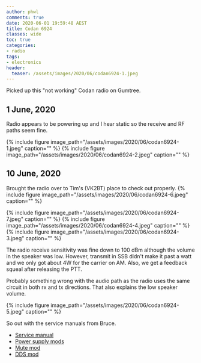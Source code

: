 ```yaml
---
author: phwl
comments: true
date: 2020-06-01 19:59:48 AEST
title: Codan 6924
classes: wide
toc: true
categories:
- radio
tags:
- electronics
header:
  teaser: /assets/images/2020/06/codan6924-1.jpeg
---
```


Picked up this "not working" Codan radio on Gumtree.

<!-- more -->

## 1 June, 2020
Radio appears to be powering up and I hear static so the receive and
RF paths seem fine.

{% include figure image_path="/assets/images/2020/06/codan6924-1.jpeg" caption="" %}
{% include figure image_path="/assets/images/2020/06/codan6924-2.jpeg" caption="" %}

## 10 June, 2020
Brought the radio over to Tim's (VK2BT) place to check out properly.
{% include figure image_path="/assets/images/2020/06/codan6924-6.jpeg" caption="" %}

{% include figure image_path="/assets/images/2020/06/codan6924-7.jpeg" caption="" %}
{% include figure image_path="/assets/images/2020/06/codan6924-4.jpeg" caption="" %}
{% include figure image_path="/assets/images/2020/06/codan6924-3.jpeg" caption="" %}

The radio receive sensitivity was fine down to 100 dBm although the volume 
in the speaker was low. However, transmit in SSB didn't make it past a 
watt and we only got about 4W for the carrier on AM. Also, we get a feedback
squeal after releasing the PTT.

Probably something wrong with the audio path as the radio uses the
same circuit in both rx and tx directions. That also explains the
low speaker volume.

{% include figure image_path="/assets/images/2020/06/codan6924-5.jpeg" caption="" %}

So out with the service manuals from Bruce.
* [Service manual](/assets/images/2020/06/codan-6942-manual.pdf)
* [Power supply mods](/assets/images/2020/06/coda-6924-powersupplymods.pdf)
* [Mute mod](/assets/images/2020/06/codan-6924-mute.pdf)
* [DDS mod](/assets/images/2020/06/codan-dds.pdf)
